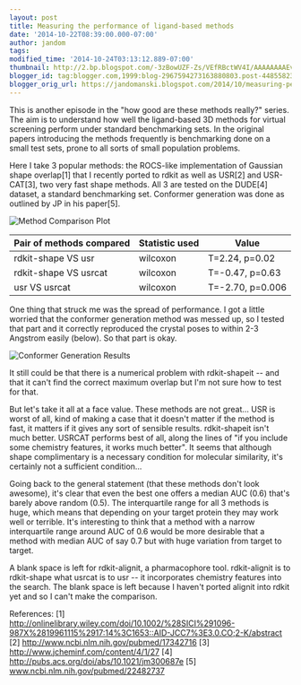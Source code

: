 ```yaml
---
layout: post
title: Measuring the performance of ligand-based methods
date: '2014-10-22T08:39:00.000-07:00'
author: jandom
tags: 
modified_time: '2014-10-24T03:13:12.889-07:00'
thumbnail: http://2.bp.blogspot.com/-3zBowUZF-Zs/VEfRBctWV4I/AAAAAAAAEvU/x6I-E0Ksbsc/s72-c/plot_2.png
blogger_id: tag:blogger.com,1999:blog-2967594273163880803.post-4485582314254488446
blogger_orig_url: https://jandomanski.blogspot.com/2014/10/measuring-performance-of-ligand-based.html
---
```


This is another episode in the "how good are these methods really?" series. The aim is to understand how well the ligand-based 3D methods for virtual screening perform under standard benchmarking sets. In the original papers introducing the methods frequently is benchmarking done on a small test sets, prone to all sorts of small population problems. 

Here I take 3 popular methods: the ROCS-like implementation of Gaussian shape overlap[1] that I recently ported to rdkit as well as USR[2] and USR-CAT[3], two very fast shape methods. All 3 are tested on the DUDE[4] dataset, a standard benchmarking set. Conformer generation was done as outlined by JP in his paper[5].

![Method Comparison Plot](http://2.bp.blogspot.com/-3zBowUZF-Zs/VEfRBctWV4I/AAAAAAAAEvU/x6I-E0Ksbsc/s1600/plot_2.png)

| Pair of methods compared | Statistic used | Value |
|-------------------------|----------------|--------|
| rdkit-shape VS usr | wilcoxon | T=2.24, p=0.02 |
| rdkit-shape VS usrcat | wilcoxon | T=-0.47, p=0.63 |
| usr VS usrcat | wilcoxon | T=-2.70, p=0.006 |

One thing that struck me was the spread of performance. I got a little worried that the conformer generation method was messed up, so I tested that part and it correctly reproduced the crystal poses to within 2-3 Angstrom easily (below). So that part is okay.

![Conformer Generation Results](http://3.bp.blogspot.com/-4CM_T258Wnc/VEfMDkRuHxI/AAAAAAAAEvE/0seHsrBeRes/s1600/plot_jp-conformers_no-constraints_removeHs.png)

It still could be that there is a numerical problem with rdkit-shapeit -- and that it can't find the correct maximum overlap but I'm not sure how to test for that. 

But let's take it all at a face value. These methods are not great... USR is worst of all, kind of making a case that it doesn't matter if the method is fast, it matters if it gives any sort of sensible results. rdkit-shapeit isn't much better. USRCAT performs best of all, along the lines of "if you include some chemistry features, it works much better". It seems that although shape complimentary is a necessary condition for molecular similarity, it's certainly not a sufficient condition...

Going back to the general statement (that these methods don't look awesome), it's clear that even the best one offers a median AUC (0.6) that's barely above random (0.5). The interquartile range for all 3 methods is huge, which means that depending on your target protein they may work well or terrible. It's interesting to think that a method with a narrow interquartile range around AUC of 0.6 would be more desirable that a method with median AUC of say 0.7 but with huge variation from target to target. 

A blank space is left for rdkit-alignit, a pharmacophore tool. rdkit-alignit is to rdkit-shape what usrcat is to usr -- it incorporates chemistry features into the search. The blank space is left because I haven't ported alignit into rdkit yet and so I can't make the comparison.

References:
[1] http://onlinelibrary.wiley.com/doi/10.1002/%28SICI%291096-987X%2819961115%2917:14%3C1653::AID-JCC7%3E3.0.CO;2-K/abstract
[2] http://www.ncbi.nlm.nih.gov/pubmed/17342716
[3] http://www.jcheminf.com/content/4/1/27
[4] http://pubs.acs.org/doi/abs/10.1021/jm300687e
[5] www.ncbi.nlm.nih.gov/pubmed/22482737